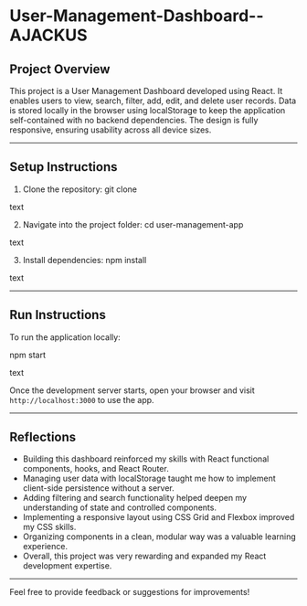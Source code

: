 # User-Management-Dashboard--AJACKUS

## Project Overview
This project is a User Management Dashboard developed using React. It enables users to view, search, filter, add, edit, and delete user records. Data is stored locally in the browser using localStorage to keep the application self-contained with no backend dependencies. The design is fully responsive, ensuring usability across all device sizes.

---

## Setup Instructions

1. Clone the repository:
git clone <repository-url>

text

2. Navigate into the project folder:
cd user-management-app

text

3. Install dependencies:
npm install

text

---

## Run Instructions

To run the application locally:

npm start

text

Once the development server starts, open your browser and visit `http://localhost:3000` to use the app.

---

## Reflections

- Building this dashboard reinforced my skills with React functional components, hooks, and React Router.
- Managing user data with localStorage taught me how to implement client-side persistence without a server.
- Adding filtering and search functionality helped deepen my understanding of state and controlled components.
- Implementing a responsive layout using CSS Grid and Flexbox improved my CSS skills.
- Organizing components in a clean, modular way was a valuable learning experience.
- Overall, this project was very rewarding and expanded my React development expertise.

---

Feel free to provide feedback or suggestions for improvements!
